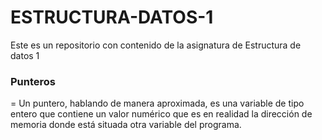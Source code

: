 # ESTRUCTURA-DATOS-1
Este es un repositorio con contenido de la asignatura de Estructura de datos 1
<h3>Punteros</h3>
= 
Un puntero, hablando de manera aproximada, es una variable de tipo entero que contiene un valor numérico que es en realidad la dirección de memoria donde está situada otra variable del programa.

